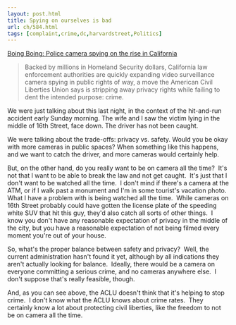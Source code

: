 ```yaml
---
layout: post.html
title: Spying on ourselves is bad
url: ch/584.html
tags: [complaint,crime,dc,harvardstreet,Politics]
---
```

[Boing Boing: Police camera spying on the rise in California](http://www.boingboing.net/2007/08/20/police_camera_spying.html)

> Backed by millions in Homeland Security dollars, California law enforcement authorities are quickly expanding video surveillance camera spying in public rights of way, a move the American Civil Liberties Union says is stripping away privacy rights while failing to dent the intended purpose: crime.

We were just talking about this last night, in the context of the hit-and-run accident early Sunday morning. The wife and I saw the victim lying in the middle of 16th Street, face down. The driver has not been caught.

We were talking about the trade-offs: privacy vs. safety. Would you be okay with more cameras in public spaces? When something like this happens, and we want to catch the driver, and more cameras would certainly help.

But, on the other hand, do you really want to be on camera all the time?  It's not that I want to be able to break the law and not get caught.  It's just that I don't want to be watched all the time.  I don't mind if there's a camera at the ATM, or if I walk past a monument and I'm in some tourist's vacation photo.  What I have a problem with is being watched all the time.  While cameras on 16th Street probably could have gotten the license plate of the speeding white SUV that hit this guy, they'd also catch all sorts of other things.  I know you don't have any reasonable expectation of privacy in the middle of the city, but you have a reasonable expectation of not being filmed every moment you're out of your house.

So, what's the proper balance between safety and privacy?  Well, the current administration hasn't found it yet, although by all indications they aren't actually looking for balance.  Ideally, there would be a camera on everyone committing a serious crime, and no cameras anywhere else.  I don't suppose that's really feasible, though.

And, as you can see above, the ACLU doesn't think that it's helping to stop crime.  I don't know what the ACLU knows about crime rates.  They certainly know a lot about protecting civil liberties, like the freedom to not be on camera all the time.
